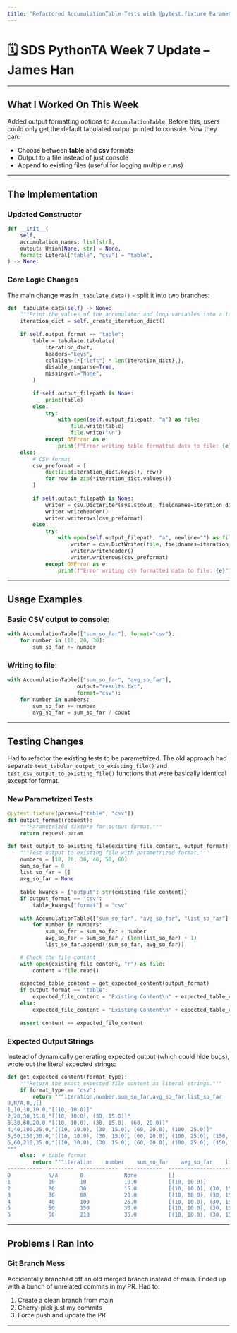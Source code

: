```yaml
---
title: "Refactored AccumulationTable Tests with @pytest.fixture Parametrization"
---
```


# 🗓️ SDS PythonTA Week 7 Update – James Han

---

## What I Worked On This Week

Added output formatting options to `AccumulationTable`. Before this, users could only get the default tabulated output printed to console. Now they can:

- Choose between **table** and **csv** formats
- Output to a file instead of just console
- Append to existing files (useful for logging multiple runs)

---

## The Implementation

### Updated Constructor

```python
def __init__(
    self,
    accumulation_names: list[str],
    output: Union[None, str] = None,
    format: Literal["table", "csv"] = "table",
) -> None:
```

### Core Logic Changes

The main change was in `_tabulate_data()` - split it into two branches:

```python
def _tabulate_data(self) -> None:
    """Print the values of the accumulator and loop variables into a table"""
    iteration_dict = self._create_iteration_dict()
    
    if self.output_format == "table":
        table = tabulate.tabulate(
            iteration_dict,
            headers="keys",
            colalign=(*["left"] * len(iteration_dict),),
            disable_numparse=True,
            missingval="None",
        )
        
        if self.output_filepath is None:
            print(table)
        else:
            try:
                with open(self.output_filepath, "a") as file:
                    file.write(table)
                    file.write("\n")
            except OSError as e:
                print(f"Error writing table formatted data to file: {e}")
    else:
        # CSV format
        csv_preformat = [
            dict(zip(iteration_dict.keys(), row)) 
            for row in zip(*iteration_dict.values())
        ]
        
        if self.output_filepath is None:
            writer = csv.DictWriter(sys.stdout, fieldnames=iteration_dict.keys())
            writer.writeheader()
            writer.writerows(csv_preformat)
        else:
            try:
                with open(self.output_filepath, "a", newline="") as file:
                    writer = csv.DictWriter(file, fieldnames=iteration_dict.keys())
                    writer.writeheader()
                    writer.writerows(csv_preformat)
            except OSError as e:
                print(f"Error writing csv formatted data to file: {e}")
```

---

## Usage Examples

### Basic CSV output to console:
```python
with AccumulationTable(["sum_so_far"], format="csv"):
    for number in [10, 20, 30]:
        sum_so_far += number
```

### Writing to file:
```python
with AccumulationTable(["sum_so_far", "avg_so_far"], 
                      output="results.txt", 
                      format="csv"):
    for number in numbers:
        sum_so_far += number
        avg_so_far = sum_so_far / count
```

---

## Testing Changes

Had to refactor the existing tests to be parametrized. The old approach had separate `test_tabular_output_to_existing_file()` and `test_csv_output_to_existing_file()` functions that were basically identical except for format.

### New Parametrized Tests

```python
@pytest.fixture(params=["table", "csv"])
def output_format(request):
    """Parametrized fixture for output format."""
    return request.param

def test_output_to_existing_file(existing_file_content, output_format):
    """Test output to existing file with parametrized format."""
    numbers = [10, 20, 30, 40, 50, 60]
    sum_so_far = 0
    list_so_far = []
    avg_so_far = None
    
    table_kwargs = {"output": str(existing_file_content)}
    if output_format == "csv":
        table_kwargs["format"] = "csv"
    
    with AccumulationTable(["sum_so_far", "avg_so_far", "list_so_far"], **table_kwargs):
        for number in numbers:
            sum_so_far = sum_so_far + number
            avg_so_far = sum_so_far / (len(list_so_far) + 1)
            list_so_far.append((sum_so_far, avg_so_far))

    # Check the file content
    with open(existing_file_content, "r") as file:
        content = file.read()
    
    expected_table_content = get_expected_content(output_format)
    if output_format == "table":
        expected_file_content = "Existing Content\n" + expected_table_content + "\n"
    else:
        expected_file_content = "Existing Content\n" + expected_table_content
    
    assert content == expected_file_content
```

### Expected Output Strings

Instead of dynamically generating expected output (which could hide bugs), wrote out the literal expected strings:

```python
def get_expected_content(format_type):
    """Return the exact expected file content as literal strings."""
    if format_type == "csv":
        return """iteration,number,sum_so_far,avg_so_far,list_so_far
0,N/A,0,,[]
1,10,10,10.0,"[(10, 10.0)]"
2,20,30,15.0,"[(10, 10.0), (30, 15.0)]"
3,30,60,20.0,"[(10, 10.0), (30, 15.0), (60, 20.0)]"
4,40,100,25.0,"[(10, 10.0), (30, 15.0), (60, 20.0), (100, 25.0)]"
5,50,150,30.0,"[(10, 10.0), (30, 15.0), (60, 20.0), (100, 25.0), (150, 30.0)]"
6,60,210,35.0,"[(10, 10.0), (30, 15.0), (60, 20.0), (100, 25.0), (150, 30.0), (210, 35.0)]"
"""
    else:  # table format
        return """iteration    number    sum_so_far    avg_so_far    list_so_far
-----------  --------  ------------  ------------  ---------------------------------------------------------------------------
0            N/A       0             None          []
1            10        10            10.0          [(10, 10.0)]
2            20        30            15.0          [(10, 10.0), (30, 15.0)]
3            30        60            20.0          [(10, 10.0), (30, 15.0), (60, 20.0)]
4            40        100           25.0          [(10, 10.0), (30, 15.0), (60, 20.0), (100, 25.0)]
5            50        150           30.0          [(10, 10.0), (30, 15.0), (60, 20.0), (100, 25.0), (150, 30.0)]
6            60        210           35.0          [(10, 10.0), (30, 15.0), (60, 20.0), (100, 25.0), (150, 30.0), (210, 35.0)]"""
```

---

## Problems I Ran Into

### Git Branch Mess
Accidentally branched off an old merged branch instead of main. Ended up with a bunch of unrelated commits in my PR. Had to:
1. Create a clean branch from main  
2. Cherry-pick just my commits
3. Force push and update the PR

---